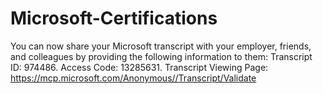 # Microsoft-Certifications


You can now share your Microsoft transcript with your employer, friends, and colleagues by providing the following information to them:
Transcript ID: 974486.
Access Code: 13285631.
Transcript Viewing Page: https://mcp.microsoft.com/Anonymous//Transcript/Validate
